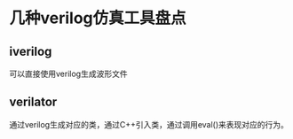 # 几种verilog仿真工具盘点

## iverilog

可以直接使用verilog生成波形文件

## verilator

通过verilog生成对应的类，通过C++引入类，通过调用eval()来表现对应的行为。